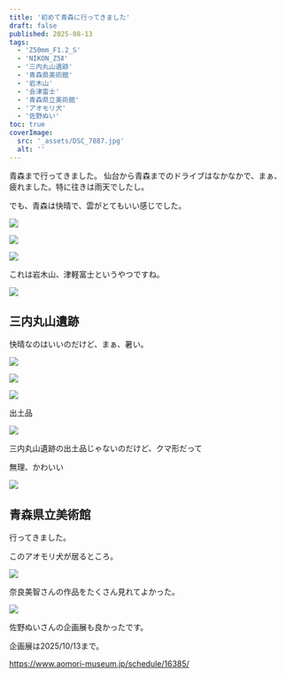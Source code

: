 ```yaml
---
title: '初めて青森に行ってきました'
draft: false
published: 2025-08-13
tags:
  - 'Z50mm_F1.2_S'
  - 'NIKON_Z5Ⅱ'
  - '三内丸山遺跡'
  - '青森県美術館'
  - '岩木山'
  - '会津富士'
  - '青森県立美術館'
  - 'アオモリ犬'
  - '佐野ぬい'
toc: true
coverImage:
  src: '_assets/DSC_7887.jpg'
  alt: ''
---
```

青森まで行ってきました。
仙台から青森までのドライブはなかなかで、まぁ、疲れました。特に往きは雨天でしたし。

でも、青森は快晴で、雲がとてもいい感じでした。

![](_assets/DSC_7886.jpg)

![](_assets/DSC_7890.jpg)

![](_assets/DSC_7891.jpg)

これは岩木山、津軽富士というやつですね。

![](_assets/DSC_7889.jpg)

## 三内丸山遺跡

快晴なのはいいのだけど、まぁ、暑い。

![](_assets/DSC_7895.jpg)

![](_assets/DSC_7900.jpg)

![](_assets/DSC_7907.jpg)

出土品

![](_assets/DSC_7914.jpg)

三内丸山遺跡の出土品じゃないのだけど、クマ形だって

無理、かわいい

![](_assets/DSC_7920.jpg)

## 青森県立美術館

行ってきました。

このアオモリ犬が居るところ。

![](_assets/DSC_7959.jpg)

奈良美智さんの作品をたくさん見れてよかった。

![](_assets/DSC_7936.jpg)

佐野ぬいさんの企画展も良かったです。

企画展は2025/10/13まで。

https://www.aomori-museum.jp/schedule/16385/
